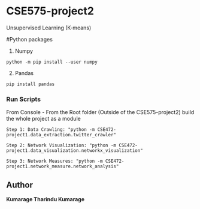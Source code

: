 # CSE575-project2
Unsupervised Learning (K-means)

#Python packages

1) Numpy
```
python -m pip install --user numpy
```
2) Pandas
```
pip install pandas
```

### Run Scripts

From Console - From the Root folder (Outside of the CSE575-project2) build the whole project as a module
```
Step 1: Data Crawling: "python -m CSE472-project1.data_extraction.twitter_crawler"
```
```
Step 2: Network Visualization: "python -m CSE472-project1.data_visualization.networkx_visualization"
```
```
Step 3: Network Measures: "python -m CSE472-project1.network_measure.network_analysis"
```
## Author

**Kumarage Tharindu Kumarage**



